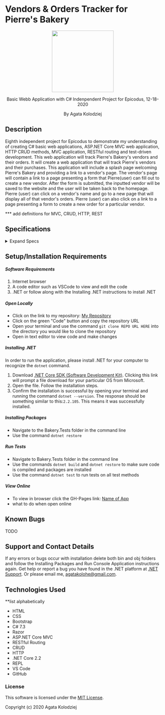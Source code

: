 # Vendors & Orders Tracker for Pierre's Bakery

<div align="center">
<img src="https://github.com/agatakolohe.png" width="200px" height="auto" >
</div>
<p align="center">Basic Webb Application with C# Indenpendent Project for Epicodus, 12-18-2020</p>
<p align="center"> By Agata Kolodziej</p>

## Description

Eighth independent project for Epicodus to demonstrate my understanding of creating C# basic web applications, ASP.NET Core MVC web application, HTTP CRUD methods, MVC application, RESTful routing and test-driven development. This web application will track Pierre's Bakery's vendors and their orders. It will create a web application that will track Pierre's vendors and their purchases. This application will include a splash page welcoming Pierre's Bakery and providing a link to a vendor's page. The vendor's page will contain a link to a page presenting a form that Pierre(user) can fill out to create a new vendor. After the form is submitted, the inputted vendor will be saved to the website and the user will be taken back to the homepage. Pierre (user) can click on a vendor's name and go to a new page that will display all of that vendor's orders. Pierre (user) can also click on a link to a page presenting a form to create a new order for a particular vendor.

\*\*\* add definitions for MVC, CRUD, HTTP, REST

## Specifications

<details>
  <summary>Expand Specs</summary>

### Describe: functionName()

| Test | Expect |
| ---- | ------ |

</details>

## Setup/Installation Requirements

##### Software Requirements

1. Internet browser
2. A code editor such as VSCode to view and edit the code
3. .NET or follow along with the Installing .NET instructions to install .NET

##### Open Locally

- Click on the link to my repository: [My Repository](https://github.com/agatakolohe/Vendors-Orders-PierresBakery.Solution.git)
- Click on the green "Code" button and copy the repository URL
- Open your terminal and use the command `git clone REPO URL HERE` into the directory you would like to clone the repository
- Open in text editor to view code and make changes

##### Installing .NET

In order to run the application, please install .NET for your computer to recognize the `dotnet` command.

1. Download [.NET Core SDK (Software Development Kit)](https://dotnet.microsoft.com/download/thank-you/dotnet-sdk-2.2.106-macos-x64-installer). Clicking this link will prompt a file download for your particular OS from Microsoft.
2. Open the file. Follow the installation steps.
3. Confirm the installation is successful by opening your terminal and running the command `dotnet --version`. The response should be something similar to this:`2.2.105`. This means it was successfully installed.

##### Installing Packages

- Navigate to the Bakery.Tests folder in the command line
- Use the command `dotnet restore`

##### Run Tests

- Navigate to Bakery.Tests folder in the command line
- Use the commands `dotnet build` and `dotnet restore` to make sure code is compiled and packages are installed
- Use the command `dotnet test` to run tests on all test methods

##### View Online

- To view in browser click the GH-Pages link: [Name of App](URL)
- what to do when open online

## Known Bugs

TODO

## Support and Contact Details

If any errors or bugs occur with installation delete both bin and obj folders and follow the Installing Packages and Run Console Application instructions again. Get help or report a bug you have found in the .NET platform at [.NET Support](https://dotnet.microsoft.com/platform/support). Or please email me, <agatakolohe@gmail.com>.

## Technologies Used

\*\*list alphabetically

- HTML
- CSS
- Bootstrap
- C# 7.3
- Razor
- ASP.NET Core MVC
- RESTful Routing
- CRUD
- HTTP
- .NET Core 2.2
- REPL
- VS Code
- GitHub

### License

This software is licensed under the [MIT License](https://choosealicense.com/licenses/mit/).

Copyright (c) 2020 Agata Kolodziej
